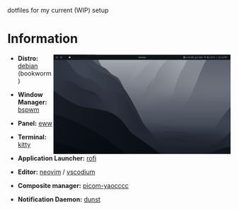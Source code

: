 dotfiles for my current (WIP) setup 

# Information

<img src=assets/desktop.png align="right" width="400px">

   - **Distro:** [debian](https://debian.org/) (bookworm)

   - **Window Manager:** [bspwm](https://github.com/baskerville/bspwm)

   - **Panel:** [eww](https://github.com/elkowar/eww)

   - **Terminal:** [kitty](https://github.com/kovidgoyal/kitty)

   - **Application Launcher:** [rofi](https://github.com/davatorium/rofi)

   - **Editor:** [neovim](https://github.com/neovim/neovim) / [vscodium](https://github.com/VSCodium/vscodium/)

   - **Composite manager:** [picom-yaocccc](https://github.com/yaocccc/picom/)

   - **Notification Daemon:** [dunst](https://github.com/dunst-project/dunst)
